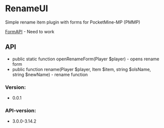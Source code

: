 # RenameUI
 Simple rename item plugin with forms for PocketMine-MP (PMMP)
 
 [FormAPI](https://github.com/jojoe77777/FormAPI) - Need to work

## 
## API
- public static function openRenameForm(Player $player) - opens rename form
- public function rename(Player $player, Item $item, string $olsName, string $newName) - rename function 

### Version:
- 0.0.1

### API-version:
- 3.0.0-3.14.2